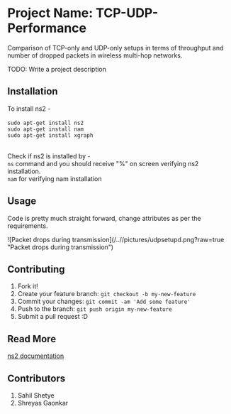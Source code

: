 # Project Name: TCP-UDP-Performance
Comparison of TCP-only and UDP-only setups in terms of throughput and number of dropped packets in wireless multi-hop networks.

TODO: Write a project description

## Installation

To install ns2 - <br><br>
`sudo apt-get install ns2`<br>
`sudo apt-get install nam`<br>
`sudo apt-get install xgraph`<br><br>

Check if ns2 is installed by - <br>
`ns` command and you should receive "%" on screen verifying ns2 installation. <br>
`nam` for verifying nam installation

## Usage

Code is pretty much straight forward, change attributes as per the requirements.<br>

![Packet drops during transmission](/../<branch name>/pictures/udpsetupd.png?raw=true "Packet drops during transmission")

## Contributing

1. Fork it!
2. Create your feature branch: `git checkout -b my-new-feature`
3. Commit your changes: `git commit -am 'Add some feature'`
4. Push to the branch: `git push origin my-new-feature`
5. Submit a pull request :D

## Read More

<a href="http://www.isi.edu/nsnam/ns/">ns2 documentation</a>

## Contributors

1. Sahil Shetye
2. Shreyas Gaonkar
